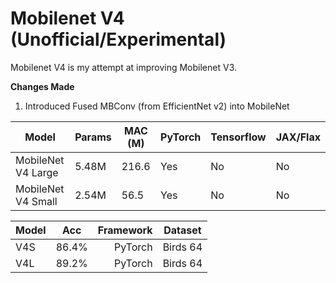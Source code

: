 # Mobilenet V4 (Unofficial/Experimental)

Mobilenet V4 is my attempt at improving Mobilenet V3.

**Changes Made**

1. Introduced Fused MBConv (from EfficientNet v2) into MobileNet

| Model              | Params | MAC (M)   | PyTorch | Tensorflow | JAX/Flax |
|--------------------|--------|-----------|---------|------------|----------|
| MobileNet V4 Large | 5.48M  | 216.6     | Yes     | No         | No       |
| MobileNet V4 Small | 2.54M  | 56.5      | Yes     | No         | No       |

| Model |   Acc  | Framework |  Dataset   |
|:------|--------|----------:|------------|
| V4S   | 86.4%  | PyTorch   |  Birds 64  |
| V4L   | 89.2%  | PyTorch   |  Birds 64  |